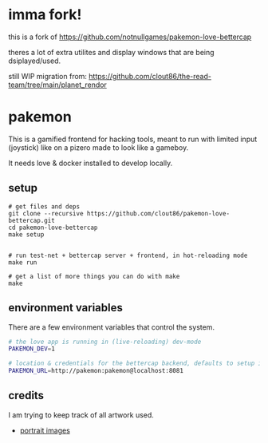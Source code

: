 # imma fork!
this is a fork of https://github.com/notnullgames/pakemon-love-bettercap 

theres a lot of extra utilites and display windows that are being dsiplayed/used. 

still WIP migration from:  https://github.com/clout86/the-read-team/tree/main/planet_rendor


# pakemon

This is a gamified frontend for hacking tools, meant to run with limited input (joystick) like on a pizero made to look like a gameboy.

It needs love & docker installed to develop locally.

## setup

```
# get files and deps
git clone --recursive https://github.com/clout86/pakemon-love-bettercap.git
cd pakemon-love-bettercap
make setup


# run test-net + bettercap server + frontend, in hot-reloading mode
make run

# get a list of more things you can do with make
make
```

## environment variables

There are a few environment variables that control the system.

```sh
# the love app is running in (live-reloading) dev-mode
PAKEMON_DEV=1

# location & credentials for the bettercap backend, defaults to setup in docker-compose
PAKEMON_URL=http://pakemon:pakemon@localhost:8081
```

## credits

I am trying to keep track of all artwork used.

- [portrait images](https://www.spriters-resource.com/pc_computer/rpgmakervx/sheet/100109/)
